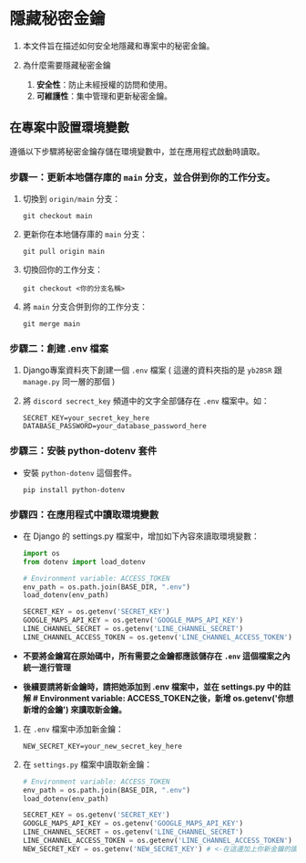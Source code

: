 # 隱藏秘密金鑰

1. 本文件旨在描述如何安全地隱藏和專案中的秘密金鑰。

2. 為什麼需要隱藏秘密金鑰
    1. **安全性**：防止未經授權的訪問和使用。
    2. **可維護性**：集中管理和更新秘密金鑰。

## 在專案中設置環境變數

遵循以下步驟將秘密金鑰存儲在環境變數中，並在應用程式啟動時讀取。

### 步驟一：更新本地儲存庫的 `main` 分支，並合併到你的工作分支。
1. 切換到 `origin/main` 分支：

    ```terminal
    git checkout main
    ```
2. 更新你在本地儲存庫的 `main` 分支：

    ```terminal
    git pull origin main
    ```
3. 切換回你的工作分支：

    ```terminal
    git checkout <你的分支名稱>
    ```
4. 將 `main` 分支合併到你的工作分支：

    ```terminal
    git merge main
    ```
### 步驟二：創建 .env 檔案
1. Django專案資料夾下創建一個 `.env` 檔案 ( 這邊的資料夾指的是 `yb2BSR` 跟 `manage.py` 同一層的那個 )
2. 將 `discord secrect_key` 頻道中的文字全部儲存在 `.env` 檔案中。如：
    
    ```.env
    SECRET_KEY=your_secret_key_here
    DATABASE_PASSWORD=your_database_password_here
    ```
### 步驟三：安裝 python-dotenv 套件
- 安裝 `python-dotenv` 這個套件。

    ```terminal
    pip install python-dotenv
    ```
### 步驟四：在應用程式中讀取環境變數
- 在 Django 的 settings.py 檔案中，增加如下內容來讀取環境變數：
    
    ```python
    import os
    from dotenv import load_dotenv

    # Environment variable: ACCESS_TOKEN
    env_path = os.path.join(BASE_DIR, ".env")
    load_dotenv(env_path)

    SECRET_KEY = os.getenv('SECRET_KEY')
    GOOGLE_MAPS_API_KEY = os.getenv('GOOGLE_MAPS_API_KEY')
    LINE_CHANNEL_SECRET = os.getenv('LINE_CHANNEL_SECRET')
    LINE_CHANNEL_ACCESS_TOKEN = os.getenv('LINE_CHANNEL_ACCESS_TOKEN')
    ```

- **不要將金鑰寫在原始碼中，所有需要之金鑰都應該儲存在 `.env` 這個檔案之內統一進行管理**
- **後續要請將新金鑰時，請把她添加到 .env 檔案中，並在 settings.py 中的註解 # Environment variable: ACCESS_TOKEN之後，新增 os.getenv('你想新增的金鑰') 來讀取新金鑰。**

1. 在 `.env` 檔案中添加新金鑰：
    ```.env
    NEW_SECRET_KEY=your_new_secret_key_here
    ```
2. 在 `settings.py` 檔案中讀取新金鑰：
    ```python
    # Environment variable: ACCESS_TOKEN
    env_path = os.path.join(BASE_DIR, ".env")
    load_dotenv(env_path)

    SECRET_KEY = os.getenv('SECRET_KEY')
    GOOGLE_MAPS_API_KEY = os.getenv('GOOGLE_MAPS_API_KEY')
    LINE_CHANNEL_SECRET = os.getenv('LINE_CHANNEL_SECRET')
    LINE_CHANNEL_ACCESS_TOKEN = os.getenv('LINE_CHANNEL_ACCESS_TOKEN')
    NEW_SECRET_KEY = os.getenv('NEW_SECRET_KEY') # <-在這邊加上你新金鑰的讀取方式
    ```